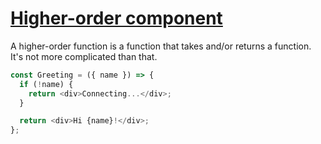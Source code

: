 #   [Higher-order component](https://reactjs.org/docs/higher-order-components.html)

A higher-order function is a function that takes and/or returns a function. It's not more complicated than that.

```js
const Greeting = ({ name }) => {
  if (!name) {
    return <div>Connecting...</div>;
  }

  return <div>Hi {name}!</div>;
};
```